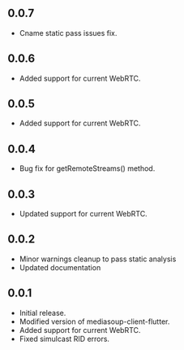 ## 0.0.7
* Cname static pass issues fix.

## 0.0.6
* Added support for current WebRTC.

## 0.0.5
* Added support for current WebRTC.

## 0.0.4
* Bug fix for getRemoteStreams() method.

## 0.0.3
* Updated support for current WebRTC.

## 0.0.2

* Minor warnings cleanup to pass static analysis
* Updated documentation 

## 0.0.1

* Initial release.
* Modified version of mediasoup-client-flutter.
* Added support for current WebRTC.
* Fixed simulcast RID errors.